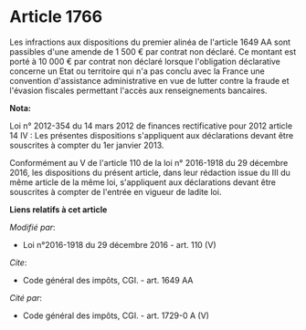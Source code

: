 # Article 1766

Les infractions aux dispositions du premier alinéa de l'article 1649 AA sont passibles d'une amende de 1 500 € par contrat
non déclaré. Ce montant est porté à 10 000 € par contrat non déclaré lorsque l'obligation déclarative concerne un Etat ou
territoire qui n'a pas conclu avec la France une convention d'assistance administrative en vue de lutter contre la fraude et
l'évasion fiscales permettant l'accès aux renseignements bancaires.

**Nota:**

Loi n° 2012-354 du 14 mars 2012 de finances rectificative pour 2012 article 14 IV : Les présentes dispositions s'appliquent
aux déclarations devant être souscrites à compter du 1er janvier 2013.

Conformément au V de l'article 110 de la loi n° 2016-1918 du 29 décembre 2016, les dispositions du présent article, dans leur
rédaction issue du III du même article de la même loi, s'appliquent aux déclarations devant être souscrites à compter de
l'entrée en vigueur de ladite loi.

**Liens relatifs à cet article**

_Modifié par_:

  - Loi n°2016-1918 du 29 décembre 2016 - art. 110 (V)

_Cite_:

  - Code général des impôts, CGI. - art. 1649 AA

_Cité par_:

  - Code général des impôts, CGI. - art. 1729-0 A (V)
